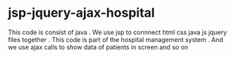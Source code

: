 # jsp-jquery-ajax-hospital
This code is consist of java . We use jsp to connnect html css java js jquery files together . This code is part of the hospital management system . And we use ajax calls to show data of patients in screen and so on 
